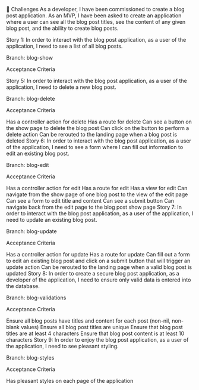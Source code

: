 📝 Challenges
As a developer, I have been commissioned to create a blog post application. As an MVP, I have been asked to create an application where a user can see all the blog post titles, see the content of any given blog post, and the ability to create blog posts.

Story 1: In order to interact with the blog post application, as a user of the application, I need to see a list of all blog posts.

<!-- Branch: blog-index

Acceptance Criteria

Has a model for Blog with the following information: title and content
Has a controller for Blog
Has a controller action for index
Has a route for index
Has a view for index
Can see all the blog post titles on the landing page of the application
Story 2: In order to interact with the blog post application, as a user of the application, I need to see the details of one blog post. -->

Branch: blog-show

Acceptance Criteria

<!-- Has a controller action for show
Has a route for show -->
<!-- Has a view for show
Can navigate from the list of all blog post titles to the view of any given blog post
Can see all the title and content for one blog post on a page
Can navigate back from the show page to the landing page
Story 3: In order to interact with the blog post application, as a user of the application, I need to see a form where I can fill out information for a new blog post. -->
<!-- 
Branch: blog-new

Acceptance Criteria

Has a controller action for new
Has a route for new
Has a view for new
Can navigate from the landing page to the view of the new page
Can see a form for title and content
Can see a submit button
Can navigate back from the new page to the landing page
Story 4: In order to interact with the blog post application, as a user of the application, I need to create a new blog post. -->

<!-- Branch: blog-create

Acceptance Criteria

Has a controller action for create
Has a route for create
Can fill out a form for a new blog post and click on a submit button that will trigger a create action
Can be rerouted to the landing page when a valid blog post is created
🏔 Stretch Goals
 -->


Story 5: In order to interact with the blog post application, as a user of the application, I need to delete a new blog post.

Branch: blog-delete

Acceptance Criteria

Has a controller action for delete
Has a route for delete
Can see a button on the show page to delete the blog post
Can click on the button to perform a delete action
Can be rerouted to the landing page when a blog post is deleted
Story 6: In order to interact with the blog post application, as a user of the application, I need to see a form where I can fill out information to edit an existing blog post.

Branch: blog-edit

Acceptance Criteria

Has a controller action for edit
Has a route for edit
Has a view for edit
Can navigate from the show page of one blog post to the view of the edit page
Can see a form to edit title and content
Can see a submit button
Can navigate back from the edit page to the blog post show page
Story 7: In order to interact with the blog post application, as a user of the application, I need to update an existing blog post.

Branch: blog-update

Acceptance Criteria

Has a controller action for update
Has a route for update
Can fill out a form to edit an existing blog post and click on a submit button that will trigger an update action
Can be rerouted to the landing page when a valid blog post is updated
Story 8: In order to create a secure blog post application, as a developer of the application, I need to ensure only valid data is entered into the database.

Branch: blog-validations

Acceptance Criteria

Ensure all blog posts have titles and content for each post (non-nil, non-blank values)
Ensure all blog post titles are unique
Ensure that blog post titles are at least 4 characters
Ensure that blog post content is at least 10 characters
Story 9: In order to enjoy the blog post application, as a user of the application, I need to see pleasant styling.

Branch: blog-styles

Acceptance Criteria

Has pleasant styles on each page of the application